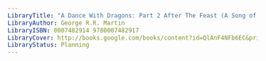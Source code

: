 ```yaml
---
LibraryTitle: "A Dance With Dragons: Part 2 After The Feast (A Song of Ice and Fire, Book 5)"
LibraryAuthor: George R.R. Martin
LibraryISBN: 0007482914 9780007482917
LibraryCover: http://books.google.com/books/content?id=QlAnF4NFb6EC&printsec=frontcover&img=1&zoom=1&source=gbs_api
LibraryStatus: Planning
---
```

